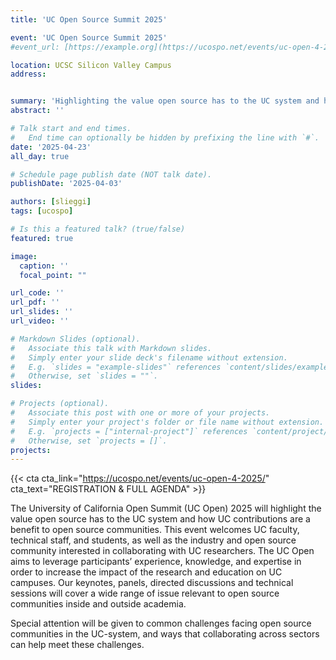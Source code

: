 ```yaml
---
title: 'UC Open Source Summit 2025'

event: 'UC Open Source Summit 2025'
#event_url: [https://example.org](https://ucospo.net/events/uc-open-4-2025/)

location: UCSC Silicon Valley Campus
address:


summary: 'Highlighting the value open source has to the UC system and how UC contributions are a benefit to open source communities.'
abstract: ''

# Talk start and end times.
#   End time can optionally be hidden by prefixing the line with `#`.
date: '2025-04-23'
all_day: true

# Schedule page publish date (NOT talk date).
publishDate: '2025-04-03'

authors: [slieggi]
tags: [ucospo]

# Is this a featured talk? (true/false)
featured: true

image:
  caption: ''
  focal_point: ""

url_code: ''
url_pdf: ''
url_slides: ''
url_video: ''

# Markdown Slides (optional).
#   Associate this talk with Markdown slides.
#   Simply enter your slide deck's filename without extension.
#   E.g. `slides = "example-slides"` references `content/slides/example-slides.md`.
#   Otherwise, set `slides = ""`.
slides:

# Projects (optional).
#   Associate this post with one or more of your projects.
#   Simply enter your project's folder or file name without extension.
#   E.g. `projects = ["internal-project"]` references `content/project/deep-learning/index.md`.
#   Otherwise, set `projects = []`.
projects:
---
```


{{< cta cta_link="https://ucospo.net/events/uc-open-4-2025/" cta_text="REGISTRATION & FULL AGENDA" >}}

The University of California Open Summit (UC Open) 2025 will highlight the value open source has to the UC system and how UC contributions are a benefit to open source communities. This event welcomes UC faculty, technical staff, and students, as well as the industry and open source community interested in collaborating with UC researchers. The UC Open aims to leverage participants’ experience, knowledge, and expertise in order to increase the impact of the research and education on UC campuses. Our keynotes, panels, directed discussions and technical sessions will cover a wide range of issue relevant to open source communities inside and outside academia.

Special attention will be given to common challenges facing open source communities in the UC-system, and ways that collaborating across sectors can help meet these challenges.

